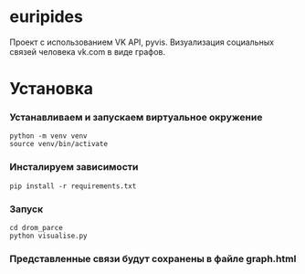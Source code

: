 # euripides
Проект с использованием VK API, pyvis. Визуализация социальных связей человека vk.com в виде графов.
# Установка

### Устанавливаем и запускаем виртуальное окружение
```
python -m venv venv
source venv/bin/activate
```
### Инсталируем зависимости
```
pip install -r requirements.txt
```
### Запуск
```
cd drom_parce
python visualise.py
```
### Представленные связи будут сохранены в файле graph.html

